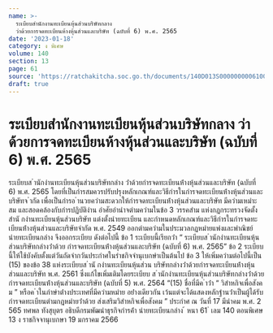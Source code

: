 ```yaml
---
name: >-
  ระเบียบสำนักงานทะเบียนหุ้นส่วนบริษัทกลาง
  ว่าด้วยการจดทะเบียนห้างหุ้นส่วนและบริษัท (ฉบับที่ 6) พ.ศ. 2565
date: '2023-01-18'
category: ง พิเศษ
volume: 140
section: 13
page: 61
source: 'https://ratchakitcha.soc.go.th/documents/140D013S0000000006100.pdf'
draft: true
---
```


# ระเบียบสำนักงานทะเบียนหุ้นส่วนบริษัทกลาง ว่าด้วยการจดทะเบียนห้างหุ้นส่วนและบริษัท (ฉบับที่ 6) พ.ศ. 2565

ระเบียบส ํานักงํานทะเบียนหุ้นส่วนบริษัทกลําง ว่ําด้วยกํารจดทะเบียนห้ํางหุ้นส่วนและบริษัท (ฉบับที่ 6) พ.ศ. 2565 โดยที่เป็นกํารสมควรปรับปรุงหลักเกณฑ์และวิธีกํารในกํารจดทะเบียนห้ํางหุ้นส่วนและ บริษัทจ ํากัด เพื่อเป็นกํารอ ํานวยควํามสะดวกให้กํารจดทะเบียนห้ํางหุ้นส่วนและบริษัท มีควํามเหมําะสม และสอดคล้องกับกํารปฏิบัติงําน อําศัยอํานําจตํามควํามในข้อ 3 วรรคสําม แห่งกฎกระทรวงจัดตั้งสํานั กงํานทะเบียนหุ้นส่วนบริษัท แต่งตั้งนํายทะเบียน และกําหนดหลักเกณฑ์และวิธีกํารในกํารจดทะเบียนห้ํางหุ้นส่วนและบริษัทจํากัด พ.ศ. 2549 ออกตํามควํามในประมวลกฎหมํายแพ่งและพําณิชย์ นํายทะเบียนกลําง จึงออกระเบียบ ดังต่อไปนี้ ข้อ 1 ระเบียบนี้เรียกว่ํา “ ระเบียบส ํานักงํานทะเบียนหุ้นส่วนบริษัทกลํางว่ําด้วย กํารจดทะเบียนห้ํางหุ้นส่วนและบริษัท (ฉบับที่ 6) พ.ศ. 2565” ข้อ 2 ระเบียบนี้ให้ใช้บังคับตั้งแต่วันถัดจํากวันประกําศในรําชกิจจํานุเบกษําเป็นต้นไป ข้อ 3 ให้เพิ่มควํามต่อไปนี้เป็น (15) ของข้อ 38 แห่งระเบียบส ํานั กงํานทะเบียนหุ้นส่วน บริษัทกลํางว่ําด้วยกํารจดทะเบียนห้ํางหุ้นส่วนและบริษัท พ.ศ. 2561 ซึ่งแก้ไขเพิ่มเติมโดยระเบียบ ส ํานักงํานทะเบียนหุ้นส่วนบริษัทกลํางว่ําด้วยกํารจดทะเบียนห้ํางหุ้นส่วนและบริษัท (ฉบับที่ 5) พ.ศ. 2564 “(15) ชื่อที่มีค ําว่ํา “ วิสําหกิจเพื่อสังค ม ” หรือค ําในภําษําต่ํางประเทศที่มีควํามหมําย อย่ํางเดียวกัน เว้นแต่จะได้แสดงหลักฐํานว่ําเป็นผู้ได้รับกํารจดทะเบียนตํามกฎหมํายว่ําด้วย ส่งเสริมวิสําหกิจเพื่อสังคม ” ประกําศ ณ วันที่ 17 มีนําคม พ.ศ. 2 565 ทศพล ทังสุบุตร อธิบดีกรมพัฒนําธุรกิจกํารค้ํา นํายทะเบียนกลําง ้ หนา 61 ่ เลม 140 ตอนพิเศษ 13 ง ราชกิจจานุเบกษา 19 มกราคม 2566
